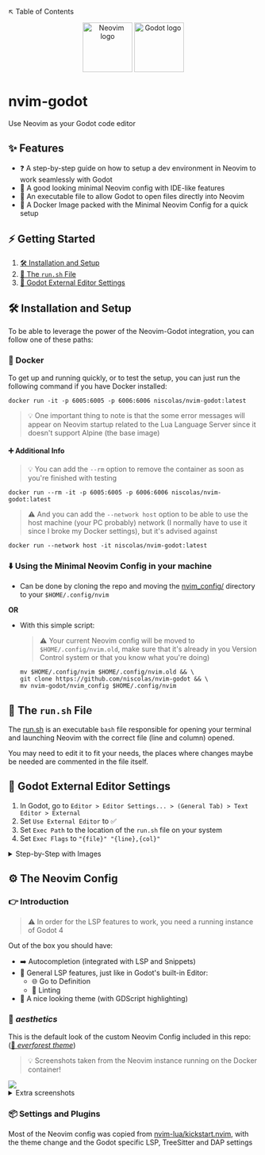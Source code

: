 ↖️ Table of Contents

<div align="center">
  <img src="https://avatars.githubusercontent.com/u/6471485?s=200&v=4" alt="Neovim logo" width="100">
  <img src="https://godotengine.org/assets/press/icon_color_outline.svg" alt="Godot logo" width="100">
</div>

# nvim-godot
Use Neovim as your Godot code editor

## ✨ Features
- ❓ A step-by-step guide on how to setup a dev environment in Neovim to work seamlessly with Godot
- 🔋 A good looking minimal Neovim config with IDE-like features
- 🏃 An executable file to allow Godot to open files directly into Neovim
- 🐋 A Docker Image packed with the Minimal Neovim Config for a quick setup

## ⚡ Getting Started

1. [🛠️ Installation and Setup](#installation-and-setup-section)
2. [🏃 The `run.sh` File](#run-sh-section)
3. [🤖 Godot External Editor Settings](#godot-external-editor-settings-section)

<a id="installation-and-setup-section"></a>
## 🛠️ Installation and Setup

To be able to leverage the power of the Neovim-Godot integration, you can follow one of these paths:

### 🐋 Docker
To get up and running quickly, or to test the setup, you can just run the following command if you have Docker installed:

```
docker run -it -p 6005:6005 -p 6006:6006 niscolas/nvim-godot:latest
```

> 💡 One important thing to note is that the some error messages will appear on Neovim startup related to the Lua Language Server since it doesn't support Alpine (the base image)

#### ➕ Additional Info
> 💡 You can add the `--rm` option to remove the container as soon as you're finished with testing

```
docker run --rm -it -p 6005:6005 -p 6006:6006 niscolas/nvim-godot:latest
```

> ⚠️ And you can add the `--network host` option to be able to use the host machine (your PC probably) network (I normally have to use it since I broke my Docker settings), but it's advised against

```
docker run --network host -it niscolas/nvim-godot:latest
```

### ⬇️  Using the Minimal Neovim Config in your machine

- Can be done by cloning the repo and moving the [nvim_config/](nvim_config/) directory to your `$HOME/.config/nvim`

**OR** 

- With this simple script:

    > ⚠️  Your current Neovim config will be moved to `$HOME/.config/nvim.old`, make sure that it's already in you Version Control system or that you know what you're doing)

    ```
    mv $HOME/.config/nvim $HOME/.config/nvim.old && \
    git clone https://github.com/niscolas/nvim-godot && \
    mv nvim-godot/nvim_config $HOME/.config/nvim
    ```

<!-- ### 🔄 Updating your Neovim Config to support Godot -->

<a id="run-sh-section"></a>
## 🏃 The `run.sh` File
The [run.sh](run.sh) is an executable `bash` file responsible for opening your terminal and launching Neovim with the correct file (line and column) opened.

You may need to edit it to fit your needs, the places where changes maybe be needed are commented in the file itself.

<a id="godot-external-editor-settings-section"></a>
## 🤖 Godot External Editor Settings
1. In Godot, go to `Editor > Editor Settings... > (General Tab) > Text Editor > External`
2. Set `Use External Editor` to ✅
3. Set `Exec Path` to the location of the `run.sh` file on your system 
4. Set `Exec Flags` to `"{file}" "{line},{col}"`
<details>
<summary>Step-by-Step with Images </summary>
<img src="https://i.imgur.com/VMHHR5a.png">
<img src="https://i.imgur.com/h7nQZkm.png">
<img src="https://i.imgur.com/u4Czaff.png">
</details>

## ⚙️  The Neovim Config
### 👉  Introduction
> ⚠️ In order for the LSP features to work, you need a running instance of Godot 4

Out of the box you should have:
- ➡️ Autocompletion (integrated with LSP and Snippets)
- 🧠 General LSP features, just like in Godot's built-in Editor:
    - 🌐 Go to Definition
    - 🚦 Linting
- 🌸 A nice looking theme (with GDScript highlighting)

### 🌸 *aesthetics*
This is the default look of the custom Neovim Config included in this repo: ([🌲 *everforest theme*](https://github.com/sainnhe/everforest))
> 💡 Screenshots taken from the Neovim instance running on the Docker container!

<img src="https://i.imgur.com/YtchKbV.png">
<details>
<summary>Extra screenshots</summary>
<img src="https://i.imgur.com/qVhgZZy.png">
<img src="https://i.imgur.com/en5rDnZ.png">
</details>

### 📦 Settings and Plugins
Most of the Neovim config was copied from [nvim-lua/kickstart.nvim](https://github.com/nvim-lua/kickstart.nvim), with the theme change and the Godot specific LSP, TreeSitter and DAP settings
